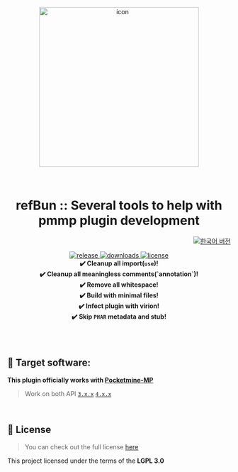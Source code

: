 <p align="center"> <img src="https://ghcdn.rawgit.org/ref-plugin/refBun/4.0.0/icon.png" width="360" alt="icon"> </p>
<br> <h1 align="center"> refBun :: Several tools to help with pmmp plugin development </h1>
<p align="right">  
  <a href="https://github.com/ref-plugin/refBun/blob/4.0.0/README_KOR.md">  
    <img src="https://img.shields.io/static/v1?label=%ED%95%9C%EA%B5%AD%EC%96%B4&message=%EB%B2%84%EC%A0%84&labelColor=success" alt="한국어 버전">  
  </a>  
</p>  
<p align="center">  
  <a href="https://github.com/ref-plugin/refBun/releases">  
    <img src="https://img.shields.io/github/release/Blugin/BluginTools.svg?style=flat-square" alt="release">  
  </a>  
  <a href="https://github.com/ref-plugin/refBun/releases">  
    <img src="https://img.shields.io/github/downloads/Blugin/BluginTools/total.svg?style=flat-square" alt="downloads">  
  </a>
  <a href="https://github.com/ref-plugin/refBun/blob/master/LICENSE">  
    <img src="https://img.shields.io/github/license/Blugin/BluginTools.svg?style=flat-square" alt="license">  
  </a>  
  <strong>
  <br> ✔️ Cleanup all import(<code>use</code>)!
  <br> ✔️ Cleanup all meaningless comments(`annotation`)!
  <br> ✔️ Remove all whitespace!
  <br> ✔️ Build with minimal files!
  <br> ✔️ Infect plugin with virion!
  <br> ✔️ Skip <code>PHAR</code> metadata and stub!
  </strong>
</p>  
  
<br>  
<br>  
  
## :file_folder: Target software:  
**This plugin officially works with [**Pocketmine-MP**](https://github.com/pmmp/PocketMine-MP/)**
> Work on both API [`3.x.x`](https://github.com/pmmp/PocketMine-MP/tree/stable) [`4.x.x`](https://github.com/pmmp/PocketMine-MP/tree/master)  
  
<br>  
  
## :memo: License  
> You can check out the full license [here](https://github.com/ref-plugin/refBun/blob/master/LICENSE)  
  
This project licensed under the terms of the **LGPL 3.0**  